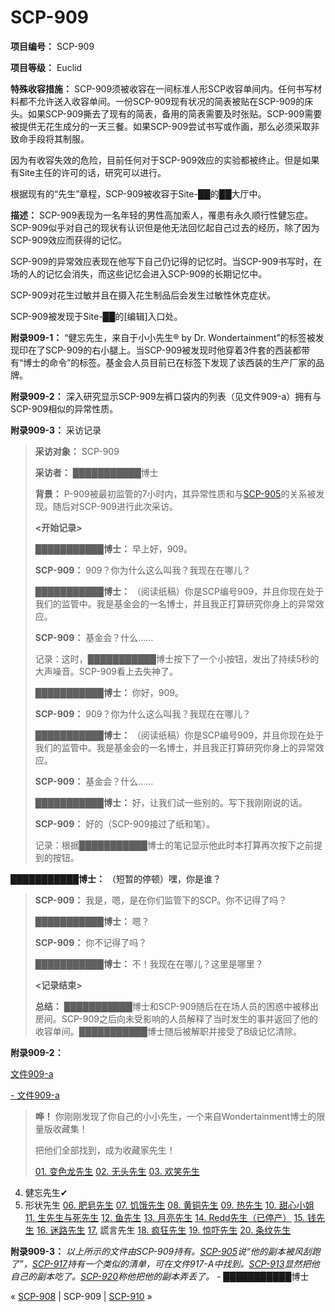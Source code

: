 # SCP-909
                        


**项目编号：** SCP-909

**项目等级：** Euclid

**特殊收容措施：** SCP-909须被收容在一间标准人形SCP收容单间内。任何书写材料都不允许送入收容单间。一份SCP-909现有状况的简表被贴在SCP-909的床头。如果SCP-909撕去了现有的简表，备用的简表需要及时张贴。SCP-909需要被提供无花生成分的一天三餐。如果SCP-909尝试书写或作画，那么必须采取非致命手段将其制服。

因为有收容失效的危险，目前任何对于SCP-909效应的实验都被终止。但是如果有Site主任的许可的话，研究可以进行。

根据现有的“先生”章程，SCP-909被收容于Site-██的██大厅中。

**描述：** SCP-909表现为一名年轻的男性高加索人，罹患有永久顺行性健忘症。SCP-909似乎对自己的现状有认识但是他无法回忆起自己过去的经历，除了因为SCP-909效应而获得的记忆。

SCP-909的异常效应表现在他写下自己仍记得的记忆时。当SCP-909书写时，在场的人的记忆会消失，而这些记忆会进入SCP-909的长期记忆中。

SCP-909对花生过敏并且在摄入花生制品后会发生过敏性休克症状。

SCP-909被发现于Site-██的[编辑]入口处。

**附录909-1：** “健忘先生，来自于小小先生® by Dr. Wondertainment”的标签被发现印在了SCP-909的右小腿上。当SCP-909被发现时他穿着3件套的西装都带有“博士的命令”的标签。基金会人员目前已在标签下发现了该西装的生产厂家的品牌。

**附录909-2：** 深入研究显示SCP-909左裤口袋内的列表（见文件909-a）拥有与SCP-909相似的异常性质。

**附录909-3：** 采访记录


> **采访对象：** SCP-909
> 
> **采访者：** ███████████博士
> 
> **背景：** P-909被最初监管的7小时内，其异常性质和与[SCP-905](/scp-905)的关系被发现。随后对SCP-909进行此次采访。
> 
> **<开始记录>** 
> 
> **███████████博士：** 早上好，909。
> 
> **SCP-909：** 909？你为什么这么叫我？我现在在哪儿？
> 
> **███████████博士：** （阅读纸稿）你是SCP编号909，并且你现在处于我们的监管中。我是基金会的一名博士，并且我正打算研究你身上的异常效应。
> 
> **SCP-909：** 基金会？什么……
> 
> 记录：这时，███████████博士按下了一个小按钮，发出了持续5秒的大声噪音。SCP-909看上去失神了。
> 
> **███████████博士：** 你好，909。
> 
> **SCP-909：** 909？你为什么这么叫我？我现在在哪儿？
> 
> **███████████博士：** （阅读纸稿）你是SCP编号909，并且你现在处于我们的监管中。我是基金会的一名博士，并且我正打算研究你身上的异常效应。
> 
> **SCP-909：** 基金会？什么……
> 
> **███████████博士：** 好，让我们试一些别的。写下我刚刚说的话。
> 
> **SCP-909：** 好的（SCP-909接过了纸和笔）。
> 
> 记录：根据███████████博士的笔记显示他此时本打算再次按下之前提到的按钮。

**███████████博士：** （短暂的停顿）嘿，你是谁？
> 
> **SCP-909：** 我是，嗯，是在你们监管下的SCP。你不记得了吗？
> 
> **███████████博士：** 嗯？
> 
> **SCP-909：** 你不记得了吗？
> 
> **███████████博士：** 不！我现在在哪儿？这里是哪里？
> 
> **<记录结束>** 
> 
> **总结：** ███████████博士和SCP-909随后在在场人员的困惑中被移出房间。SCP-909之后向未受影响的人员解释了当时发生的事并返回了他的收容单间。███████████博士随后被解职并接受了B级记忆清除。
> 

**附录909-2：** 

<a shape='rect' class='collapsible-block-link' href='javascript:;'>&#25991;&#20214;909-a</a>

<a shape='rect' class='collapsible-block-link' href='javascript:;'>-&#160;&#25991;&#20214;909-a</a>


> **哗！** 你刚刚发现了你自己的小小先生，一个来自Wondertainment博士的限量版收藏集！
> 
> 把他们全部找到，成为收藏家先生！
> 
> [01. 变色龙先生](/scp-905)
[02. 无头先生](/scp-2287)
[03. 欢笑先生](/scp-1799)
04. 健忘先生✔
05. 形状先生
[06. 肥皂先生](/scp-1908)
[07. 饥饿先生](/scp-913)
[08. 黄铜先生](/scp-629)
[09. 热先生](/scp-644)
[10. 甜心小姐](/scp-2396)
[11. 生先生与死先生](/scp-1007)
[12. 鱼先生](/scp-527)
[13. 月亮先生](/scp-917)
[14. Redd先生（已停产）](/scp-redd)
[15. 钱先生](/scp-2855)
[16. 迷路先生](/scp-920)
[17.](/scp-2284) 謊言先生
[18. 疯狂先生](/scp-2428)
[19. 惊吓先生](/scp-2933)
[20. 条纹先生](/scp-2148)
> 

**附录909-3：** *以上所示的文件由SCP-909持有。[SCP-905](/scp-905)说“他的副本被风刮跑了”，[SCP-917](/scp-917)持有一个类似的清单，可在文件917-A中找到。[SCP-913](/scp-913)显然把他自己的副本吃了。[SCP-920](/scp-920)称他把他的副本弄丢了。*  - ███████████博士






« [SCP-908](/scp-908) | SCP-909 | [SCP-910](/scp-910) »





                    